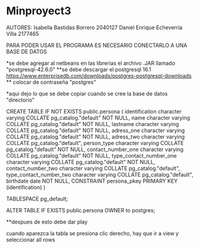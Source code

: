 # Minproyect3
AUTORES: Isabella Bastidas Borrero 2040127
Daniel Enrique Echeverria Villa 2177465


PARA PODER USAR EL PROGRAMA ES NECESARIO CONECTARLO A UNA BASE DE DATOS  

*se debe agregar al netbeans en las librerias el archivo .JAR llamado "postgresql-42.6.0"
**se debe descargar el postgresql 16.1  https://www.enterprisedb.com/downloads/postgres-postgresql-downloads
** colocar de contraseña "postgres"

*aqui dejo lo que se debe copiar cuando se cree la base de datos "directorio" 


CREATE TABLE IF NOT EXISTS public.persona
(
    identification character varying COLLATE pg_catalog."default" NOT NULL,
    name character varying COLLATE pg_catalog."default" NOT NULL,
    lastname character varying COLLATE pg_catalog."default" NOT NULL,
    adress_one character varying COLLATE pg_catalog."default" NOT NULL,
    adress_two character varying COLLATE pg_catalog."default",
    person_type character varying COLLATE pg_catalog."default" NOT NULL,
    contact_number_one character varying COLLATE pg_catalog."default" NOT NULL,
    type_contact_number_one character varying COLLATE pg_catalog."default" NOT NULL,
    contact_number_two character varying COLLATE pg_catalog."default",
    type_contact_number_two character varying COLLATE pg_catalog."default",
    birthdate date NOT NULL,
    CONSTRAINT persona_pkey PRIMARY KEY (identification)
)

TABLESPACE pg_default;

ALTER TABLE IF EXISTS public.persona
    OWNER to postgres;


**despues de esto debe dar play


cuando aparezca la tabla se presiona clic derecho, hay que ir a view y seleccionar all rows
    
